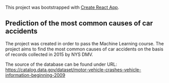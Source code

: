 This project was bootstrapped with [Create React App](https://github.com/facebook/create-react-app).

## Prediction of the most common causes of car accidents

The project was created in order to pass the Machine Learning course. The project aims to find the most common causes of car accidents on the basis of records collected in 2015 by NYS DMV. 

The source of the database can be found under URL: 
https://catalog.data.gov/dataset/motor-vehicle-crashes-vehicle-information-beginning-2009

